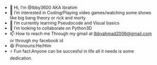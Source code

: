 - 👋 Hi, I’m @Ibby3600 AKA Ibrahim
- 👀 I’m interested in  Coding/Playing video games/watching some shows like big bang theory or rick and morty
- 🌱 I’m currently learning Pseudocode and Visual basics
- 💞️ I’m looking to collaborate on Python3D
- 📫 How to reach me Through my gmail at Ibbyahmad2006@gmail.com or through my facebook id
- 😄 Pronouns:He/Him
- ⚡ Fun fact:Anyone can be succesful in life all it needs is some dedication.

<!---
Ibby3600/Ibby3600 is a ✨ special ✨ repository because its `README.md` (this file) appears on your GitHub profile.
You can click the Preview link to take a look at your changes.
--->
